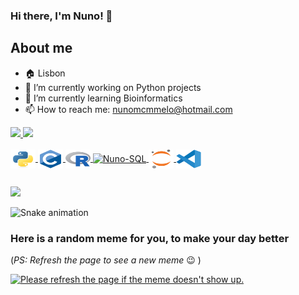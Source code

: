 ### Hi there, I'm Nuno! 👋 

## About me

- 🏠 Lisbon
- 🔭 I’m currently working on Python projects
- 🌱 I’m currently learning Bioinformatics
- 📫 How to reach me: nunomcmmelo@hotmail.com


<div>
  <a href="https://github.com/Nunomcmm">
  <img height="180em" src="https://github-readme-stats.vercel.app/api?username=Nunomcmm&show_icons=true&theme=tokyonight&include_all_commits=true&count_private=true"/>
  <img height="180em" src="https://github-readme-stats.vercel.app/api/top-langs/?username=Nunomcmm&layout=compact&langs_count=7&theme=tokyonight"/>
</div>
<div style="display: inline_block"><br>
  <img align="center" alt="Nuno-Python" height="30" width="40" src="https://raw.githubusercontent.com/devicons/devicon/master/icons/python/python-original.svg">
  <img align="center" alt="Nuno-C" height="30" width="40" src="https://raw.githubusercontent.com/devicons/devicon/master/icons/c/c-original.svg">
  <img align="center" alt="Nuno-R" height="30" width="40" src="https://raw.githubusercontent.com/devicons/devicon/master/icons/r/r-original.svg">
  <img align="center" alt="Nuno-SQL" height="30" width="40" src="https://user-images.githubusercontent.com/59843746/133929012-6d3d6452-14a3-4ddf-9c62-76489142d8b7.png">
  <img align="center" alt="Nuno-Jupyter" height="30" width="40" src="https://github.com/devicons/devicon/blob/master/icons/jupyter/jupyter-original.svg">
  <img align="center" alt="Nuno-VSCode" height="30" width="40" src="https://github.com/devicons/devicon/blob/master/icons/vscode/vscode-original.svg">
  
</div>
  
  ##
 
<div> 
  <a href="https://www.linkedin.com/in/nunomcmmelo/" target="_blank"><img src="https://img.shields.io/badge/LinkedIn-0077B5?style=for-the-badge&logo=linkedin&logoColor=white" target="_blank"></a> 
 
  ![Snake animation](https://github.com/Nunomcmm/Nunomcmm/blob/output/github-contribution-grid-snake.svg)
 
</div>

### Here is a random meme for you, to make your day better
(*PS: Refresh the page to see a new meme* :wink: )
<div>
  <a href="https://github.com/techytushar/random-memer"><img src='https://random-memer.herokuapp.com/' title="Meme" alt="Please refresh the page if the meme doesn't show up." height="400"></a>
</div>

